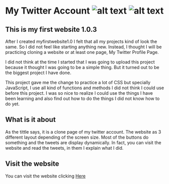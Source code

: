 # My Twitter Account ![alt text](https://img.shields.io/badge/My%20first%20website-1.0.3-yellow)  ![alt text](https://img.shields.io/badge/Made%20by-Max-brightgreen)
## This is my first website 1.0.3

After I created myfirstwebsite1.0  I felt that all my projects kind of look the same. So I did not feel like starting anything new. Instead, I thought I will be practicing cloning a website or at least one page, My Twitter Profile Page. 

I did not think at the time I started that I was going to upload this project because it thought I was going to be a simple thing. 
But it turned out to be the biggest project I have done.

This project gave me the change to practice a lot of CSS but specially JavaScript, I use all kind of functions and methods I did not think I could use before this project.
I was so nice to realize I could use the things I have been learning and also find out how to do the things I did not know how to do yet.

## What is it about
As the tittle says, it is a clone page of my twitter account. The website as 3 different layout depending of the screen size. Most of the buttons do something and the tweets are display dynamically.
In fact, you can visit the website and read the tweets, in them I explain what I did.

## Visit the website
You can visit the website clicking [Here](https://myfirstwebsite1-0-3.netlify.app/)

